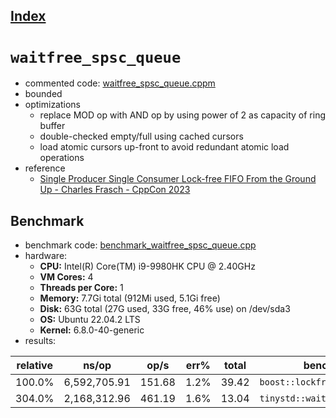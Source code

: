 ## [Index](../README.md)

# `waitfree_spsc_queue`

- commented code: [waitfree_spsc_queue.cppm](../module/waitfree_spsc_queue.cppm)
- bounded
- optimizations
    - replace MOD op with AND op by using power of 2 as capacity of ring buffer
    - double-checked empty/full using cached cursors
    - load atomic cursors up-front to avoid redundant atomic load operations
- reference
    - [Single Producer Single Consumer Lock-free FIFO From the Ground Up - Charles Frasch - CppCon 2023](https://www.youtube.com/watch?v=K3P_Lmq6pw0&t=2s)

## Benchmark

- benchmark code: [benchmark_waitfree_spsc_queue.cpp](../benchmark/benchmark_waitfree_spsc_queue.cpp)
- hardware:
    - **CPU:** Intel(R) Core(TM) i9-9980HK CPU @ 2.40GHz
    - **VM Cores:** 4
    - **Threads per Core:** 1
    - **Memory:** 7.7Gi total (912Mi used, 5.1Gi free)
    - **Disk:** 63G total (27G used, 33G free, 46% use) on /dev/sda3
    - **OS:** Ubuntu 22.04.2 LTS
    - **Kernel:** 6.8.0-40-generic
- results:

| relative | ns/op        | op/s   | err% | total | benchmark                        |
|----------|--------------|--------|------|-------|----------------------------------|
| 100.0%   | 6,592,705.91 | 151.68 | 1.2% | 39.42 | `boost::lockfree::spsc_queue`    |
| 304.0%   | 2,168,312.96 | 461.19 | 1.6% | 13.04 | `tinystd::waitfree_spsc_queue`   |


